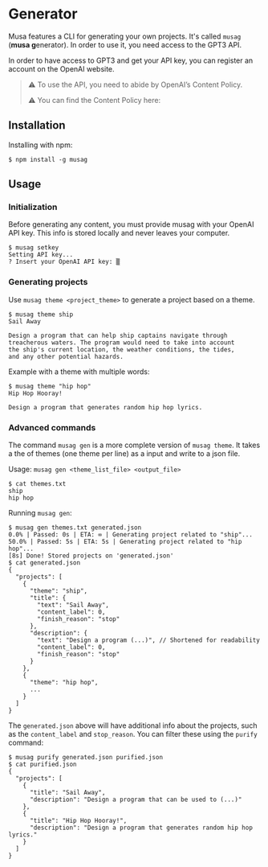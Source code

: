 # Generator

Musa features a CLI for generating your own projects. It's called `musag` (**musa g**enerator).
In order to use it, you need access to the GPT3 API.

In order to have access to GPT3 and get your API key, you can register an account on the OpenAI website.

> ⚠️ To use the API, you need to abide by OpenAI’s Content Policy.
>
> ⚠️ You can find the Content Policy here:

## Installation

Installing with npm:

```console
$ npm install -g musag
```

## Usage

### Initialization

Before generating any content, you must provide musag with your OpenAI API key. This info is stored locally and never leaves your computer.

```console
$ musag setkey
Setting API key...
? Insert your OpenAI API key: ▒
```

### Generating projects

Use `musag theme <project_theme>` to generate a project based on a theme.

```console
$ musag theme ship
Sail Away

Design a program that can help ship captains navigate through
treacherous waters. The program would need to take into account
the ship's current location, the weather conditions, the tides,
and any other potential hazards.
```

Example with a theme with multiple words:

```console
$ musag theme "hip hop"
Hip Hop Hooray!

Design a program that generates random hip hop lyrics.
```

### Advanced commands

The command `musag gen` is a more complete version of `musag theme`.
It takes a the of themes (one theme per line) as a input and write to a json file.

Usage: `musag gen <theme_list_file> <output_file>`

```console
$ cat themes.txt
ship
hip hop
```

Running `musag gen`:

```console
$ musag gen themes.txt generated.json
0.0% | Passed: 0s | ETA: ∞ | Generating project related to "ship"...
50.0% | Passed: 5s | ETA: 5s | Generating project related to "hip hop"...
[8s] Done! Stored projects on 'generated.json'
$ cat generated.json
{
  "projects": [
    {
      "theme": "ship",
      "title": {
        "text": "Sail Away",
        "content_label": 0,
        "finish_reason": "stop"
      },
      "description": {
        "text": "Design a program (...)", // Shortened for readability
        "content_label": 0,
        "finish_reason": "stop"
      }
    },
    {
      "theme": "hip hop",
      ...
    }
  ]
}
```

The `generated.json` above will have additional info about the projects, such as the `content_label` and `stop_reason`. You can filter these using the `purify` command:

```console
$ musag purify generated.json purified.json
$ cat purified.json
{
  "projects": [
    {
      "title": "Sail Away",
      "description": "Design a program that can be used to (...)"
    },
    {
      "title": "Hip Hop Hooray!",
      "description": "Design a program that generates random hip hop lyrics."
    }
  ]
}
```
